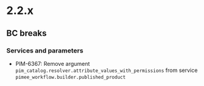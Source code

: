 # 2.2.x

## BC breaks

### Services and parameters

- PIM-6367: Remove argument `pim_catalog.resolver.attribute_values_with_permissions` from service `pimee_workflow.builder.published_product`
